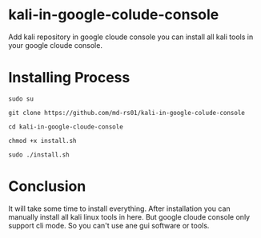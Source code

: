 # kali-in-google-colude-console
Add kali repository in google cloude console you can install all kali tools in your google cloude console. 


# Installing Process

`sudo su`

`git clone https://github.com/md-rs01/kali-in-google-colude-console`

`cd kali-in-google-cloude-console`

`chmod +x install.sh`

`sudo ./install.sh`


# Conclusion 

It will take some time to install everything. After installation you can manually install all kali linux tools in here. But google cloude console only support cli mode. So you can't use ane gui software or tools.
